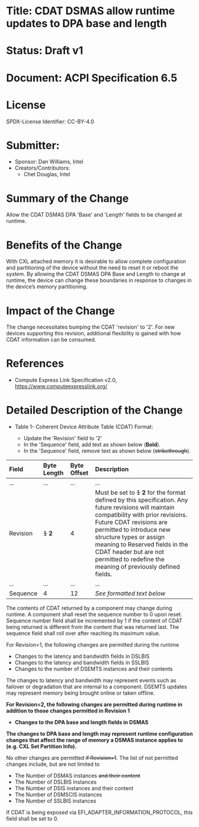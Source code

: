 # Title: CDAT DSMAS allow runtime updates to DPA base and length

# Status: Draft v1

# Document: ACPI Specification 6.5

# License
SPDX-License Identifier: CC-BY-4.0

# Submitter:
* Sponsor: Dan Williams, Intel
* Creators/Contributors:
    * Chet Douglas, Intel

# Summary of the Change
Allow the CDAT DSMAS DPA 'Base' and 'Length' fields to be changed at runtime.

# Benefits of the Change
With CXL attached memory it is desirable to allow complete configuration and partitioning of the device without the need to reset it or reboot the system.  By allowing the CDAT DSMAS DPA Base and Length to change at runtime, the device can change these boundaries in response to changes in the device’s memory partitioning.

# Impact of the Change
The change necessitates bumping the CDAT 'revision' to '2'. For new devices supporting
this revision, additional flexibility is gained with how CDAT information can be consumed.

# References
* Compute Express Link Specification v2.0,
<https://www.computeexpresslink.org/>

# Detailed Description of the Change

* Table 1- Coherent Device Attribute Table (CDAT) Format:

  * Update the 'Revision' field to '2'
  * In the 'Sequence' field, add text as shown below (**Bold**).
  * In the 'Sequence' field, remove text as shown below (~~strikethrough~~).


| Field    | Byte Length | Byte Offset | Description                  |
| :-----   | :---        | :---        | :--------------------------- |
| ...      | ...         | ...         | ...                          |
| Revision | ~~1~~ **2** | 4           | Must be set to ~~1~~ **2** for the format defined by this specification. Any future revisions will maintain compatibility with prior revisions. Future CDAT revisions are permitted to introduce new structure types or assign meaning to Reserved fields in the CDAT header but are not permitted to redefine the meaning of previously defined fields. |
| ...      | ...         | ...         | ...                          |
| Sequence | 4           | 12          | *See formatted text below*   |

The contents of CDAT returned by a component may change
during runtime. A component shall reset the sequence number to 0
upon reset. Sequence number field shall be incremented by 1 if the
content of CDAT being returned is different from the content that
was returned last. The sequence field shall roll over after reaching
its maximum value.

For Revision=1, the following changes are permitted during the
runtime

* Changes to the latency and bandwidth fields in DSLBIS
* Changes to the latency and bandwidth fields in SSLBIS
* Changes to the number of DSEMTS instances and their contents

The changes to latency and bandwidth may represent events such
as failover or degradation that are internal to a component.
DSEMTS updates may represent memory being brought online or
taken offline.

**For Revision=2, the following changes are permitted during
runtime in addition to those changes permitted in Revision 1**

* **Changes to the DPA base and length fields in DSMAS**

**The changes to DPA base and length may represent runtime
configuration changes that affect the range of memory a DSMAS
instance applies to (e.g. CXL Set Partition Info).**

No other changes are permitted ~~if Revision=1~~. The list of not
permitted changes include, but are not limited to

* The Number of DSMAS instances ~~and their content~~
* The Number of DSLBIS instances
* The Number of DSIS instances and their content
* The Number of DSMSCIS instances
* The Number of SSLBIS instances

If CDAT is being exposed via EFI_ADAPTER_INFORMATION_PROTOCOL,
this field shall be set to 0.